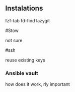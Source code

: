 ## Instalations

fzf-tab
fd-find
lazygit

#Stow

not sure

#ssh

reuse existing keys

### Ansible vault

how does it work, rly important


